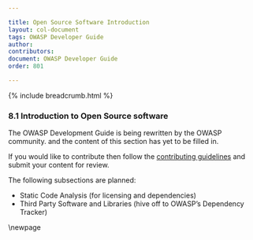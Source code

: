 ```yaml
---

title: Open Source Software Introduction
layout: col-document
tags: OWASP Developer Guide
author:
contributors:
document: OWASP Developer Guide
order: 801

---
```


{% include breadcrumb.html %}

### 8.1 Introduction to Open Source software

The OWASP Development Guide is being rewritten by the OWASP community.
and the content of this section has yet to be filled in.

If you would like to contribute then follow the
[contributing guidelines](https://github.com/OWASP/www-project-developer-guide/blob/main/CONTRIBUTING.md)
and submit your content for review.

The following subsections are planned:

* Static Code Analysis (for licensing and dependencies)
* Third Party Software and Libraries (hive off to OWASP’s Dependency Tracker)

\newpage
